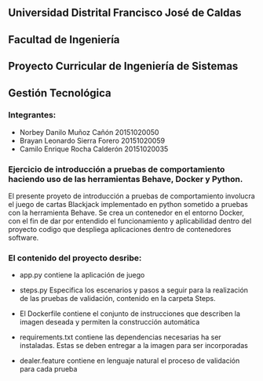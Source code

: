## Universidad Distrital Francisco José de Caldas
## Facultad de Ingeniería
## Proyecto Curricular de Ingeniería de Sistemas

## Gestión Tecnológica

### Integrantes:

* Norbey Danilo Muñoz Cañón       20151020050
* Brayan Leonardo Sierra Forero   20151020059
* Camilo Enrique Rocha Calderón   20151020035

### Ejercicio de introducción a pruebas de comportamiento haciendo uso de las herramientas Behave, Docker y Python.

El presente proyeto de introducción a pruebas de comportamiento involucra el juego de cartas Blackjack implementado en python  sometido a pruebas con la herramienta Behave. Se crea un contenedor en el entorno Docker, con el fin de dar por entendido el funcionamiento y aplicabilidad dentro del proyecto codigo que despliega aplicaciones dentro de contenedores software.

### El contenido del proyecto desribe:

* app.py contiene la aplicación de juego

* steps.py Especifica los escenarios y pasos a seguir para la realización de las pruebas de validación, contenido en la carpeta Steps.

* El Dockerfile contiene el conjunto de instrucciones que describen la imagen deseada y permiten la construcción automática

* requirements.txt contiene las dependencias necesarias ha ser instaladas. Estas se deben entregar a la imagen para ser incorporadas

* dealer.feature contiene en lenguaje natural el proceso de validación para cada prueba
